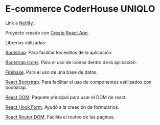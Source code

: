 # E-commerce CoderHouse UNIQLO

Link a [Netlify](https://chic-cannoli-02c8f2.netlify.app/).

Proyecto creado con [Create React App](https://github.com/facebook/create-react-app).

Librerias utilizadas:

[Bootstrap](https://github.com/twbs/bootstrap). Para facilitar los estilos de la aplicación.

[Bootstrap Icons](https://github.com/twbs/icons). Para el uso de iconos dentro de la aplicación.

[Firebase](https://github.com/firebase). Para el uso de una base de datos.

[React Bootstrap](https://react-bootstrap.github.io/). Para facilitar el uso de componentes estilizados con bootstrap.

[React DOM](https://github.com/facebook/react/tree/main/packages/react-dom). Paquete principal para usar el DOM de react.

[React Hook Form](https://github.com/react-hook-form/react-hook-form). Ayudó a la creación de formularios.

[React Router DOM](https://github.com/remix-run/react-router). Facilita el routeo de las paginas.

